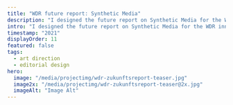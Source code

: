 ```yaml
---
title: "WDR future report: Synthetic Media"
description: "I designed the future report on Synthetic Media for the WDR innovation hub."
intro: "I designed the future report on Synthetic Media for the WDR innovation hub."
timestamp: "2021"
displayOrder: 11
featured: false
tags:
  - art direction
  - editorial design
hero:
  image: "/media/projectimg/wdr-zukunftsreport-teaser.jpg"
  image2x: "/media/projectimg/wdr-zukunftsreport-teaser@2x.jpg"
  imageAlt: "Image Alt"
---
```

